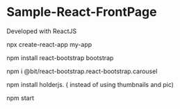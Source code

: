# Sample-React-FrontPage
Developed with ReactJS

npx create-react-app my-app


npm install react-bootstrap bootstrap


npm i @bit/react-bootstrap.react-bootstrap.carousel


npm install holderjs.             ( instead of using thumbnails and pic) 


npm start

